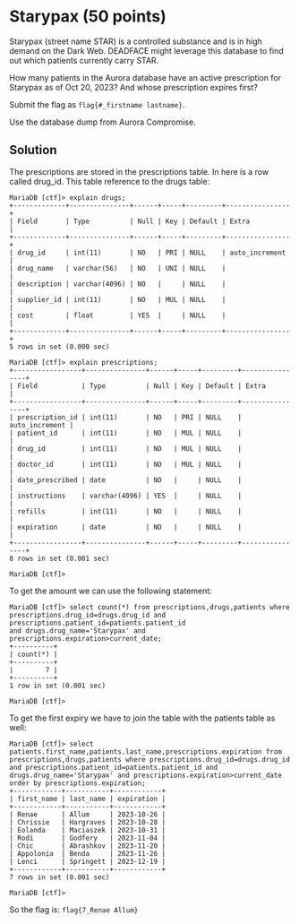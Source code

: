 # Starypax (50 points)
Starypax (street name STAR) is a controlled substance and is in high demand on the Dark Web. DEADFACE might leverage this database to find out which patients currently carry STAR.

How many patients in the Aurora database have an active prescription for Starypax as of Oct 20, 2023? And whose prescription expires first?

Submit the flag as `flag{#_firstname lastname}`.

Use the database dump from Aurora Compromise.

## Solution
The prescriptions are stored in the prescriptions table. In here is a row called drug_id. This table reference to the drugs table:
```
MariaDB [ctf]> explain drugs;
+-------------+---------------+------+-----+---------+----------------+
| Field       | Type          | Null | Key | Default | Extra          |
+-------------+---------------+------+-----+---------+----------------+
| drug_id     | int(11)       | NO   | PRI | NULL    | auto_increment |
| drug_name   | varchar(56)   | NO   | UNI | NULL    |                |
| description | varchar(4096) | NO   |     | NULL    |                |
| supplier_id | int(11)       | NO   | MUL | NULL    |                |
| cost        | float         | YES  |     | NULL    |                |
+-------------+---------------+------+-----+---------+----------------+
5 rows in set (0.000 sec)

MariaDB [ctf]> explain prescriptions;
+-----------------+---------------+------+-----+---------+----------------+
| Field           | Type          | Null | Key | Default | Extra          |
+-----------------+---------------+------+-----+---------+----------------+
| prescription_id | int(11)       | NO   | PRI | NULL    | auto_increment |
| patient_id      | int(11)       | NO   | MUL | NULL    |                |
| drug_id         | int(11)       | NO   | MUL | NULL    |                |
| doctor_id       | int(11)       | NO   | MUL | NULL    |                |
| date_prescribed | date          | NO   |     | NULL    |                |
| instructions    | varchar(4096) | YES  |     | NULL    |                |
| refills         | int(11)       | NO   |     | NULL    |                |
| expiration      | date          | NO   |     | NULL    |                |
+-----------------+---------------+------+-----+---------+----------------+
8 rows in set (0.001 sec)

MariaDB [ctf]> 
```

To get the amount we can use the following statement:
```
MariaDB [ctf]> select count(*) from prescriptions,drugs,patients where prescriptions.drug_id=drugs.drug_id and prescriptions.patient_id=patients.patient_id
and drugs.drug_name='Starypax' and prescriptions.expiration>current_date;
+----------+
| count(*) |
+----------+
|        7 |
+----------+
1 row in set (0.001 sec)

MariaDB [ctf]> 
```

To get the first expiry we have to join the table with the patients table as well:
```
MariaDB [ctf]> select patients.first_name,patients.last_name,prescriptions.expiration from prescriptions,drugs,patients where prescriptions.drug_id=drugs.drug_id and prescriptions.patient_id=patients.patient_id and drugs.drug_name='Starypax' and prescriptions.expiration>current_date order by prescriptions.expiration;
+------------+-----------+------------+
| first_name | last_name | expiration |
+------------+-----------+------------+
| Renae      | Allum     | 2023-10-26 |
| Chrissie   | Hargraves | 2023-10-28 |
| Eolanda    | Maciaszek | 2023-10-31 |
| Rodi       | Godfery   | 2023-11-04 |
| Chic       | Abrashkov | 2023-11-20 |
| Appolonia  | Benda     | 2023-11-26 |
| Lenci      | Springett | 2023-12-19 |
+------------+-----------+------------+
7 rows in set (0.001 sec)

MariaDB [ctf]> 
```

So the flag is: `flag{7_Renae Allum}`